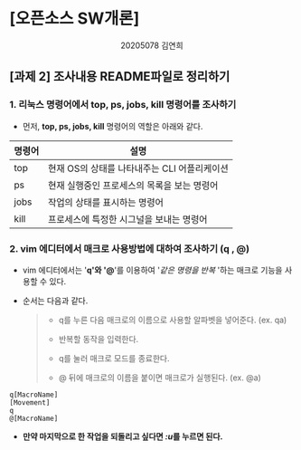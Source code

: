 # [오픈소스 SW개론] 
<div align="center">
  20205078 김연희
  </div>
  
## [과제 2] 조사내용 README파일로 정리하기
### 1. 리눅스 명령어에서 top, ps, jobs, kill 명령어를 조사하기
+ 먼저, **top, ps, jobs, kill** 명령어의 역할은 아래와 같다.

|명령어|설명|
|---|---|
|top|현재 OS의 상태를 나타내주는 CLI 어플리케이션|
|ps|현재 실행중인 프로세스의 목록을 보는 명령어|
|jobs|작업의 상태를 표시하는 명령어|
|kill|프로세스에 특정한 시그널을 보내는 명령어|

### 2. vim 에디터에서 매크로 사용방법에 대하여 조사하기 (q , @)
+ vim 에디터에서는 '**q'와 '@**'를 이용하여 '*같은 명령을 반복* '하는 매크로 기능을 사용할 수 있다.
+ 순서는 다음과 같다.

  >- q를 누른 다음 매크로의 이름으로 사용할 알파벳을 넣어준다. (ex. qa)
  > 
  >- 반복할 동작을 입력한다.
  > 
  >- q를 눌러 매크로 모드를 종료한다.
  > 
  >- @ 뒤에 매크로의 이름을 붙이면 매크로가 실행된다. (ex. @a)

```vim
q[MacroName]
[Movement]
q
@[MacroName]
```

+ **만약 마지막으로 한 작업을 되돌리고 싶다면 *:u*를 누르면 된다.**
   
